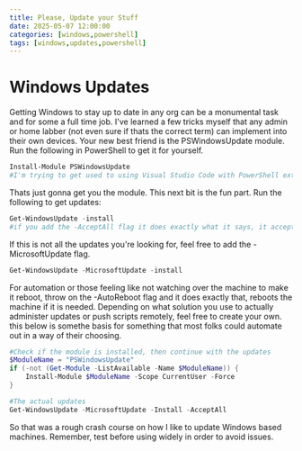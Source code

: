 ```yaml
---
title: Please, Update your Stuff
date: 2025-05-07 12:00:00 
categories: [windows,powershell]
tags: [windows,updates,powershell]
---
```


# Windows Updates
Getting Windows to stay up to date in any org can be a monumental task and for some a full time job. I've learned a few tricks myself that any admin or home labber (not even sure if thats the correct term) can implement into their own devices. Your new best friend is the PSWindowsUpdate module. Run the following in PowerShell to get it for yourself. 
```Powershell
Install-Module PSWindowsUpdate
#I'm trying to get used to using Visual Studio Code with PowerShell extension since PowerShell ISE is deprecated but it just doesn't have the same to feel it. Try to avoid deprecated software, no matter how great and simple and amazing it is.
```
Thats just gonna get you the module. This next bit is the fun part. Run the following to get updates:
```Powershell
Get-WindowsUpdate -install
#if you add the -AcceptAll flag it does exactly what it says, it accepts all the updates automagically. 
```
If this is not all the updates you're looking for, feel free to add the -MicrosoftUpdate flag.
```Powershell
Get-WindowsUpdate -MicrosoftUpdate -install
```
For automation or those feeling like not watching over the machine to make it reboot, throw on the -AutoReboot flag and it does exactly that, reboots the machine if it is needed. Depending on what solution you use to actually administer updates or push scripts remotely, feel free to create your own. this below is somethe basis for something that most folks could automate out in a way of their choosing.
```Powershell
#Check if the module is installed, then continue with the updates
$ModuleName = "PSWindowsUpdate"
if (-not (Get-Module -ListAvailable -Name $ModuleName)) {
    Install-Module $ModuleName -Scope CurrentUser -Force
}

#The actual updates
Get-WindowsUpdate -MicrosoftUpdate -Install -AcceptAll
```
So that was a rough crash course on how I like to update Windows based machines. Remember, test before using widely in order to avoid issues. 
